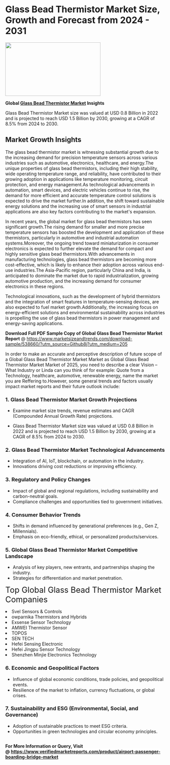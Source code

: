 <H1>Glass Bead Thermistor Market Size, Growth and Forecast from 2024 - 2031</H1><img class="aligncenter size-medium wp-image-584254" src="https://thirdeyenews.in/wp-content/uploads/2024/09/Global-Market-Research-300x168.jpeg" alt="" width="300" height="168" /><p><strong>Global&nbsp;<a href="https://www.marketsizeandtrends.com/download-sample/538660/?utm_source=Github8j?utm_medium=205">Glass Bead Thermistor Market</a> Insights</strong></p><p>Glass Bead Thermistor Market size was valued at USD 0.8 Billion in 2022 and is projected to reach USD 1.5 Billion by 2030, growing at a CAGR of 8.5% from 2024 to 2030.</p><p><h2>Market Growth Insights</h2> <p>The glass bead thermistor market is witnessing substantial growth due to the increasing demand for precision temperature sensors across various industries such as automotive, electronics, healthcare, and energy.The unique properties of glass bead thermistors, including their high stability, wide operating temperature range, and reliability, have contributed to their growing adoption in applications like temperature monitoring, circuit protection, and energy management.As technological advancements in automation, smart devices, and electric vehicles continue to rise, the demand for more efficient and accurate temperature control solutions is expected to drive the market further.In addition, the shift toward sustainable energy solutions and the increasing use of smart sensors in industrial applications are also key factors contributing to the market's expansion.</p> <p>In recent years, the global market for glass bead thermistors has seen significant growth.The rising demand for smaller and more precise temperature sensors has boosted the development and application of these thermistors, particularly in automotive and industrial automation systems.Moreover, the ongoing trend toward miniaturization in consumer electronics is expected to further elevate the demand for compact and highly sensitive glass bead thermistors.With advancements in manufacturing technologies, glass bead thermistors are becoming more cost-effective, which is likely to enhance their adoption across various end-use industries.The Asia-Pacific region, particularly China and India, is anticipated to dominate the market due to rapid industrialization, growing automotive production, and the increasing demand for consumer electronics in these regions.</p> <p>Technological innovations, such as the development of hybrid thermistors and the integration of smart features in temperature-sensing devices, are also expected to fuel market growth.Additionally, the increasing focus on energy-efficient solutions and environmental sustainability across industries is propelling the use of glass bead thermistors in power management and energy-saving applications.</p> <p><span class=""><strong>Download Full PDF Sample Copy of Global Glass Bead Thermistor Market Report</strong> @ <a href="https://www.marketsizeandtrends.com/download-sample/538660/?utm_source=Github8j?utm_medium=205" target="_blank">https://www.marketsizeandtrends.com/download-sample/538660/?utm_source=Github8j?utm_medium=205</a></span></p><p>In order to make an accurate and perceptive description of future scope of a Global&nbsp;Glass Bead Thermistor Market Market as Global&nbsp;Glass Bead Thermistor Market Market of 2025, you need to describe a clear Vision &ndash; What Industry or Linda can you think of for example: Quote from a Technology, healthcare, automotive, renewable energy, name the market you are Reffering to.However, some general trends and factors usually impact market reports and their future outlook include:</p><h3>1.&nbsp;<strong>Glass Bead Thermistor Market Growth Projections</strong></h3><ul><li>Examine market size trends, revenue estimates and CAGR (Compounded Annual Growth Rate) projections.</li><li><p>Glass Bead Thermistor Market size was valued at USD 0.8 Billion in 2022 and is projected to reach USD 1.5 Billion by 2030, growing at a CAGR of 8.5% from 2024 to 2030.</p></li></ul><h3>2.&nbsp;<strong>Glass Bead Thermistor Market Technological Advancements</strong></h3><ul><li>Integration of AI, IoT, blockchain, or automation in the industry.</li><li>Innovations driving cost reductions or improving efficiency.</li></ul><h3>3.&nbsp;<strong>Regulatory and Policy Changes</strong></h3><ul><li>Impact of global and regional regulations, including sustainability and carbon-neutral goals.</li><li>Compliance challenges and opportunities tied to government initiatives.</li></ul><h3>4.&nbsp;<strong>Consumer Behavior Trends</strong></h3><ul><li>Shifts in demand influenced by generational preferences (e.g., Gen Z, Millennials).</li><li>Emphasis on eco-friendly, ethical, or personalized products/services.</li></ul><h3>5.&nbsp;<strong>Global Glass Bead Thermistor Market Competitive Landscape</strong></h3><ul><li>Analysis of key players, new entrants, and partnerships shaping the industry.</li><li>Strategies for differentiation and market penetration.</li></ul><p data-pm-slice="1 1 []"><span style="color: inherit; font-family: inherit; font-size: 25px;">Top Global Glass Bead Thermistor Market Companies</span></p><div class="" data-test-id=""><p><li>Svel Sensors & Controls</li><li> owparnika Thermistors and Hybrids</li><li> Exsense Sensor Technology</li><li> AMWEI Thermistor Sensor</li><li> TOPOS</li><li> SEN TECH</li><li> Hefei Sensing Electronic</li><li> Hefei Jingpu Sensor Technology</li><li> Shenzhen Minjie Electronics Technology</li></p></div><h3>6.&nbsp;<strong>Economic and Geopolitical Factors</strong></h3><ul><li>Influence of global economic conditions, trade policies, and geopolitical events.</li><li>Resilience of the market to inflation, currency fluctuations, or global crises.</li></ul><h3>7.&nbsp;<strong>Sustainability and ESG (Environmental, Social, and Governance)</strong></h3><ul><li>Adoption of sustainable practices to meet ESG criteria.</li><li>Opportunities in green technologies and circular economy principles.</li></ul><h2><strong style="font-size: 14px;">For More Information or Query, Visit @&nbsp;</strong><a style="background-color: #ffffff; font-size: 14px;" href="https://www.marketsizeandtrends.com/report/glass-bead-thermistor-market/" target="_blank">https://www.verifiedmarketreports.com/product/airport-passenger-boarding-bridge-market</a></h2>